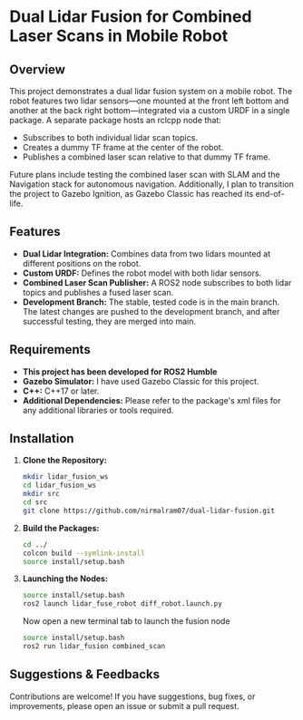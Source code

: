 # Dual Lidar Fusion for Combined Laser Scans in Mobile Robot

## Overview
This project demonstrates a dual lidar fusion system on a mobile robot. The robot features two lidar sensors—one mounted at the front left bottom and another at the back right bottom—integrated via a custom URDF in a single package. A separate package hosts an rclcpp node that:
- Subscribes to both individual lidar scan topics.
- Creates a dummy TF frame at the center of the robot.
- Publishes a combined laser scan relative to that dummy TF frame.

Future plans include testing the combined laser scan with SLAM and the Navigation stack for autonomous navigation. Additionally, I plan to transition the project to Gazebo Ignition, as Gazebo Classic has reached its end-of-life.

## Features
- **Dual Lidar Integration:** Combines data from two lidars mounted at different positions on the robot.
- **Custom URDF:** Defines the robot model with both lidar sensors.
- **Combined Laser Scan Publisher:** A ROS2 node subscribes to both lidar topics and publishes a fused laser scan.
- **Development Branch:** The stable, tested code is in the main branch. The latest changes are pushed to the development branch, and after successful testing, they are merged into main.

## Requirements
- **This project has been developed for ROS2 Humble**
- **Gazebo Simulator:** I have used Gazebo Classic for this project.
- **C++:** C++17 or later.
- **Additional Dependencies:** Please refer to the package's xml files for any additional libraries or tools required.


## Installation
1. **Clone the Repository:**
   
   ```bash
   mkdir lidar_fusion_ws
   cd lidar_fusion_ws
   mkdir src
   cd src
   git clone https://github.com/nirmalram07/dual-lidar-fusion.git

2. **Build the Packages:**
   
   ```bash
   cd ../
   colcon build --symlink-install
   source install/setup.bash
   
3. **Launching the Nodes:**
   
      ```bash
      source install/setup.bash 
      ros2 launch lidar_fuse_robot diff_robot.launch.py
      ```
   Now open a new terminal tab to launch the fusion node
   
      ```bash
      source install/setup.bash
      ros2 run lidar_fusion combined_scan
      ```

## Suggestions & Feedbacks

Contributions are welcome! If you have suggestions, bug fixes, or improvements, please open an issue or submit a pull request.

